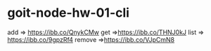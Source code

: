 # goit-node-hw-01-cli

add => https://ibb.co/QnykCMw
get =>https://ibb.co/THNJ0kJ
list => https://ibb.co/9gpzRf4
remove =>https://ibb.co/VJpCmN8

